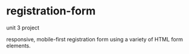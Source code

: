 # registration-form
unit 3 project 

responsive, mobile-first registration form using a variety of HTML form elements.
